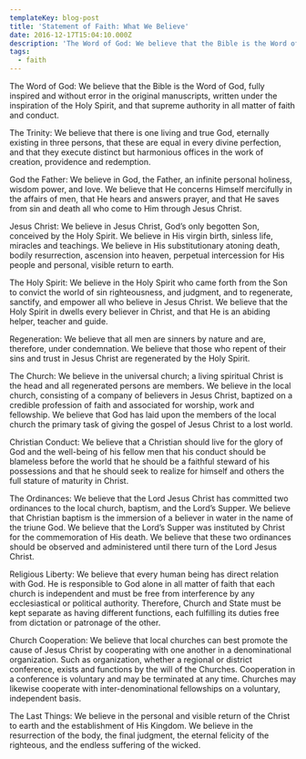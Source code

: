 ```yaml
---
templateKey: blog-post
title: 'Statement of Faith: What We Believe'
date: 2016-12-17T15:04:10.000Z
description: 'The Word of God: We believe that the Bible is the Word of God,'
tags:
  - faith
---
```

The Word of God: We believe that the Bible is the Word of God, fully inspired and without error in the original manuscripts, written under the inspiration of the Holy Spirit, and that supreme authority in all matter of faith and conduct.

The Trinity: We believe that there is one living and true God, eternally existing in three persons, that these are equal in every divine perfection, and that they execute distinct but harmonious offices in the work of creation, providence and redemption.

God the Father: We believe in God, the Father, an infinite personal holiness, wisdom power, and love. We believe that He concerns Himself mercifully in the affairs of men, that He hears and answers prayer, and that He saves from sin and death all who come to Him through Jesus Christ.

Jesus Christ: We believe in Jesus Christ, God’s only begotten Son, conceived by the Holy Spirit. We believe in His virgin birth, sinless life, miracles and teachings. We believe in His substitutionary atoning death, bodily resurrection, ascension into heaven, perpetual intercession for His people and personal, visible return to earth.

The Holy Spirit: We believe in the Holy Spirit who came forth from the Son to convict the world of sin righteousness, and judgment, and to regenerate, sanctify, and empower all who believe in Jesus Christ. We believe that the Holy Spirit in dwells every believer in Christ, and that He is an abiding helper, teacher and guide.

Regeneration: We believe that all men are sinners by nature and are, therefore, under condemnation. We believe that those who repent of their sins and trust in Jesus Christ are regenerated by the Holy Spirit.

The Church: We believe in the universal church; a living spiritual Christ is the head and all regenerated persons are members. We believe in the local church, consisting of a company of believers in Jesus Christ, baptized on a credible profession of faith and associated for worship, work and fellowship. We believe that God has laid upon the members of the local church the primary task of giving the gospel of Jesus Christ to a lost world.

Christian Conduct: We believe that a Christian should live for the glory of God and the well-being of his fellow men that his conduct should be blameless before the world that he should be a faithful steward of his possessions and that he should seek to realize for himself and others the full stature of maturity in Christ.

The Ordinances: We believe that the Lord Jesus Christ has committed two ordinances to the local church, baptism, and the Lord’s Supper. We believe that Christian baptism is the immersion of a believer in water in the name of the triune God. We believe that the Lord’s Supper was instituted by Christ for the commemoration of His death. We believe that these two ordinances should be observed and administered until there turn of the Lord Jesus Christ.

Religious Liberty: We believe that every human being has direct relation with God. He is responsible to God alone in all matter of faith that each church is independent and must be free from interference by any ecclesiastical or political authority. Therefore, Church and State must be kept separate as having different functions, each fulfilling its duties free from dictation or patronage of the other.

Church Cooperation: We believe that local churches can best promote the cause of Jesus Christ by cooperating with one another in a denominational organization. Such as organization, whether a regional or district conference, exists and functions by the will of the Churches. Cooperation in a conference is voluntary and may be terminated at any time. Churches may likewise cooperate with inter-denominational fellowships on a voluntary, independent basis.

The Last Things: We believe in the personal and visible return of the Christ to earth and the establishment of His Kingdom. We believe in the resurrection of the body, the final judgment, the eternal felicity of the righteous, and the endless suffering of the wicked.
